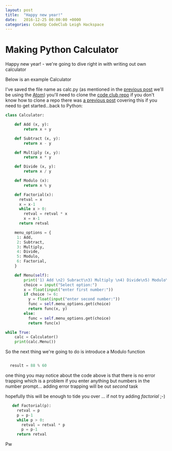```yaml
---
layout: post
title:  "Happy new year!"
date:   2016-12-25 00:00:00 +0000
categories: CodeUp CodeClub Leigh Hackspace
---
```


Making Python Calculator
================

Happy new year! - we're going to dive right in with writing out own calculator

Below is an example Calculator

I've saved the file name as calc.py
(as mentioned in the [previous post][4] we'll be using the [Atom][2])
 you'll need to clone the [code club repo][5] if you don't know how to clone a repo there was [a previous post][6] covering this if you need to get started...back to Python:


```python
class Calculator:

    def Add (x, y):
        return x + y

    def Subtract (x, y):
        return x - y

    def Multiply (x, y):
        return x * y

    def Divide (x, y):
        return x / y

    def Modulo (x):
        return x % y

    def Factorial(x):
      retval = x
      x = x-1
      while x > 0:
        retval = retval * x
        x = x-1
      return retval

    menu_options = {
     1: Add,
     2: Subtract,
     3: Multiply,
     4: Divide,
     5: Modulo,
     6: Factorial,
    }

    def Menu(self):
        print('1) Add \n2) Subract\n3) Multiply \n4) Divide\n5) Modulo\n6) Factorial')
        choice = input("Select option:")
        x = float(input("enter first number:"))
        if choice != 6:
          y = float(input("enter second number:"))
          func = self.menu_options.get(choice)
          return func(x, y)
        else:
          func = self.menu_options.get(choice)
          return func(x)

while True:
    calc = Calculator()
    print(calc.Menu())

```
So the next thing we're going to do is introduce a Modulo function

```python

  result = 88 % 60

```

  one thing you may notice about the code above is that there is no error trapping which is a problem if you enter anything but numbers in the number prompt... adding error trapping will be out _second_ task

hopefully this will be enough to tide you over ... if not try adding _factorial_ ;-)

```python
   def Factorial(p):
     retval = p
     p = p-1
     while p > 0:
       retval = retval * p
       p = p-1
     return retval

```
Pw

[1]:https://www.python.org/
[2]:https://atom.io/
[3]:https://www.codecademy.com/
[4]:https://leigh-hackspace.github.io/codeclub/codeup/codeclub/leigh/hackspace/2016/12/15/getting-started-with-python.html
[5]:https://github.com/leigh-hackspace/codeclub
[6]:https://leigh-hackspace.github.io/codeclub/codeup/codeclub/leigh/hackspace/2016/10/17/gitting-started.html
